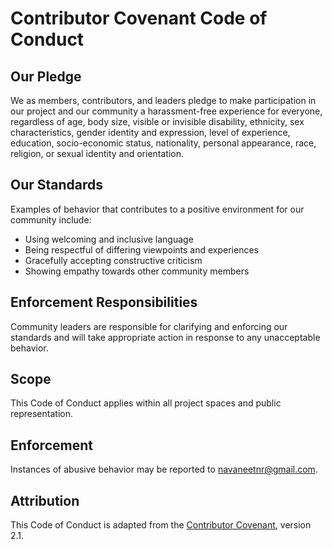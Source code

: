 # Contributor Covenant Code of Conduct

## Our Pledge
We as members, contributors, and leaders pledge to make participation in our project and our community a harassment-free experience for everyone, regardless of age, body size, visible or invisible disability, ethnicity, sex characteristics, gender identity and expression, level of experience, education, socio-economic status, nationality, personal appearance, race, religion, or sexual identity and orientation.

## Our Standards
Examples of behavior that contributes to a positive environment for our community include:
- Using welcoming and inclusive language
- Being respectful of differing viewpoints and experiences
- Gracefully accepting constructive criticism
- Showing empathy towards other community members

## Enforcement Responsibilities
Community leaders are responsible for clarifying and enforcing our standards and will take appropriate action in response to any unacceptable behavior.

## Scope
This Code of Conduct applies within all project spaces and public representation.

## Enforcement
Instances of abusive behavior may be reported to navaneetnr@gmail.com.

## Attribution
This Code of Conduct is adapted from the [Contributor Covenant](https://www.contributor-covenant.org), version 2.1.
